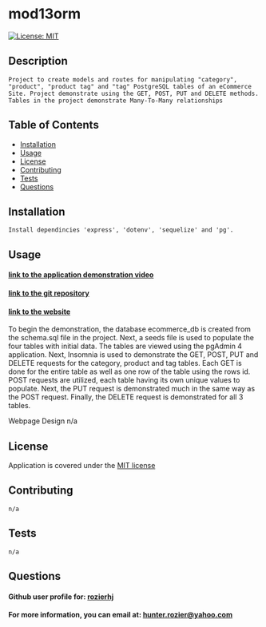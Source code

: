 # mod13orm
  [![License: MIT](https://img.shields.io/badge/License-MIT-yellow.svg)](https://opensource.org/licenses/MIT)

  ## Description 
    Project to create models and routes for manipulating "category", "product", "product tag" and "tag" PostgreSQL tables of an eCommerce Site. Project demonstrate using the GET, POST, PUT and DELETE methods. Tables in the project demonstrate Many-To-Many relationships  

  ## Table of Contents

  - [Installation](#installation)
  - [Usage](#usage)
  - [License](#license)
  - [Contributing](#contributing)
  - [Tests](#tests)
  - [Questions](#questions)  

  ## Installation
    Install dependincies 'express', 'dotenv', 'sequelize' and 'pg'.

  ## Usage

  #### [link to the application demonstration video](https://app.screencastify.com/v3/watch/sOqMNEchdROxvURGZIyq)
  #### [link to the git repository](https://github.com/rozierhj/mod13orm)
  #### [link to the website](#)

  To begin the demonstration, the database ecommerce_db is created from the schema.sql file in the project. Next, a seeds file is used to populate the four tables with initial data. The tables are viewed using the pgAdmin 4 application. Next, Insomnia is used to demonstrate the GET, POST, PUT and DELETE requests for the category, product and tag tables. Each GET is done for the entire table as well as one row of the table using the rows id. POST requests are utilized, each table having its own unique values to populate. Next, the PUT request is demonstrated much in the same way as the POST request. Finally, the DELETE request is demonstrated for all 3 tables.

  Webpage Design
    n/a

  ## License

  Application is covered under the [MIT license](https://opensource.org/licenses/MIT)

  ## Contributing
    n/a

  ## Tests
    n/a

  ## Questions

  #### Github user profile for: [rozierhj](https://github.com/rozierhj)
  #### For more information, you can email at: [hunter.rozier@yahoo.com](hunter.rozier@yahoo.com)